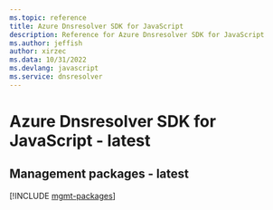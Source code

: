 ```yaml
---
ms.topic: reference
title: Azure Dnsresolver SDK for JavaScript
description: Reference for Azure Dnsresolver SDK for JavaScript
ms.author: jeffish
author: xirzec
ms.data: 10/31/2022
ms.devlang: javascript
ms.service: dnsresolver
---
```

# Azure Dnsresolver SDK for JavaScript - latest

## Management packages - latest
[!INCLUDE [mgmt-packages](dnsresolver-mgmt-index.md)]
